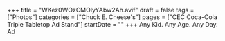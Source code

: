 +++
title = "WKez0WOzCMOlyYAbw2Ah.avif"
draft = false
tags = ["Photos"]
categories = ["Chuck E. Cheese's"]
pages = ["CEC Coca-Cola Triple Tabletop Ad Stand"]
startDate = ""
+++
Any Kid. Any Age. Any Day. Ad
